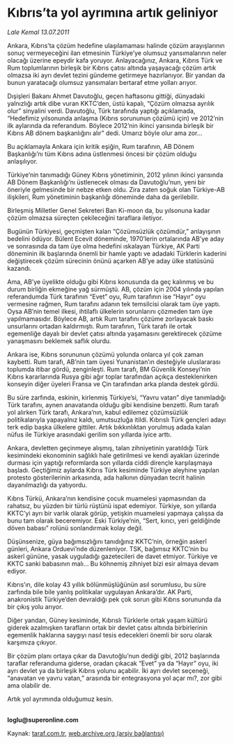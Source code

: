 # Kıbrıs’ta yol ayrımına artık geliniyor

*Lale Kemal 13.07.2011*

<div class="yazi"><p>Ankara, Kıbrıs’ta çözüm hedefine ulaşılamaması halinde çözüm arayışlarının sonuç vermeyeceğini ilan etmesinin Türkiye’ye olumsuz yansımalarının neler olacağı üzerine epeydir kafa yoruyor. Anlayacağınız, Ankara, Kıbrıs Türk ve Rum toplumlarının birleşik bir Kıbrıs çatısı altında yaşayacağı çözüm artık olmazsa iki ayrı devlet tezini gündeme getirmeye hazırlanıyor. Bir yandan da bunun yaratacağı olumsuz yansımaları bertaraf etme yolları arıyor. </p>
<p>Dışişleri Bakanı Ahmet Davutoğlu, geçen haftasonu gittiği, dünyadaki yalnızlığı artık dibe vuran KKTC’den, üstü kapalı, “Çözüm olmazsa ayrılık olur” sinyalini verdi. Davutoğlu, Türk tarafında yaptığı açıklamada, “Hedefimiz yılsonunda anlaşma (Kıbrıs sorununun çözümü için) ve 2012’nin ilk aylarında da referandum. Böylece 2012’nin ikinci yarısında birleşik bir Kıbrıs AB dönem başkanlığını alır” dedi. Umarız böyle olur ama zor... </p>
<p>Bu açıklamayla Ankara için kritik eşiğin, Rum tarafının, AB Dönem Başkanlığı’nı tüm Kıbrıs adına üstlenmesi öncesi bir çözüm olduğu anlaşılıyor.</p>
<p>Türkiye’nin tanımadığı Güney Kıbrıs yönetiminin, 2012 yılının ikinci yarısında AB Dönem Başkanlığı’nı üstlenecek olması da Davutoğlu’nun, yeni bir öneriyle gelmesinde bir nebze etken oldu. Zira zaten soğuk olan Türkiye-AB ilişkileri, Rum yönetiminin başkanlığı döneminde daha da gerilebilir. </p>
<p>Birleşmiş Milletler Genel Sekreteri Ban Ki-moon da, bu yılsonuna kadar çözüm olmazsa süreçten çekileceğini taraflara iletiyor. </p>
<p>Bugünün Türkiyesi, geçmişten kalan “Çözümsüzlük çözümdür,” anlayışının bedelini ödüyor. Bülent Ecevit döneminde, 1970’lerin ortalarında AB’ye aday ve sonrasında da tam üye olma hedefini ıskalayan Türkiye, AK Parti döneminin ilk başlarında önemli bir hamle yaptı ve adadaki Türklerin kaderini değiştirecek çözüm sürecinin önünü açarken AB’ye aday ülke statüsünü kazandı. </p>
<p>Ama, AB’ye üyelikte olduğu gibi Kıbrıs konusunda da geç kalınmış ve bu durum birliğin ekmeğine yağ sürmüştü. AB, çözüm için 2004 yılında yapılan referandumda Türk tarafının “Evet” oyu, Rum tarafının ise “Hayır” oyu vermesine rağmen, Rum tarafını adanın tek temsilcisi olarak tam üye yaptı. Oysa AB’nin temel ilkesi, ihtilaflı ülkelerin sorunlarını çözmeden tam üye yapılmamasıdır. Böylece AB, artık Rum tarafını çözüme zorlayacak baskı unsurlarını ortadan kaldırmıştı. Rum tarafının, Türk tarafı ile ortak egemenliğe dayalı bir devlet çatısı altında yaşamasını gerektirecek çözüme yanaşmasını beklemek saflık olurdu. </p>
<p>Ankara ise, Kıbrıs sorununun çözümü yolunda onlarca yıl çok zaman kaybetti. Rum tarafı, AB’nin tam üyesi Yunanistan’ın desteğiyle uluslararası toplumda itibar gördü, zenginleşti. Rum tarafı, BM Güvenlik Konseyi’nin Kıbrıs kararlarında Rusya gibi ağır toplar tarafından açıkça desteklenirken konseyin diğer üyeleri Fransa ve Çin tarafından arka planda destek gördü. </p>
<p>Bu süre zarfında, eskinin, kirlenmiş Türkiye’si, “Yavru vatan” diye tanımladığı Türk tarafını, aynen anavatanda olduğu gibi kendisine benzetti. Rum tarafı yol alırken Türk tarafı, Ankara’nın, kabul edilemez çözümsüzlük politikalarıyla yapayalnız kaldı, umutsuzluğa itildi. Kıbrıslı Türk gençleri adayı terk edip başka ülkelere gittiler. Artık bıkkınlıktan yorulmuş adada kalan nüfus ile Türkiye arasındaki gerilim son yıllarda iyice arttı. </p>
<p>Ankara, devletten geçinmeye alışmış, talan zihniyetinin yaratıldığı Türk kesimindeki ekonominin sağlıklı hale getirilmesi ve kendi ayakları üzerinde durması için yaptığı reformlarda son yıllarda ciddi dirençle karşılaşmaya başladı. Geçtiğimiz aylarda Kıbrıs Türk kesiminde Türkiye aleyhine yapılan protesto gösterilerinin arkasında, ada halkının dünyadan tecrit halinin dayanılmazlığı da yatıyordu. </p>
<p>Kıbrıs Türkü, Ankara’nın kendisine çocuk muamelesi yapmasından da rahatsız, bu yüzden bir türlü rüştünü ispat edemiyor. Türkiye, son yıllarda KKTC’yi ayrı bir varlık olarak görüp, yetişkin muamelesi yapmaya çalışsa da bunu tam olarak beceremiyor. Eski Türkiye’nin, “Sert, kırıcı, yeri geldiğinde döven babası” rolünü sonlandırmak kolay değil. </p>
<p>Düşünsenize, güya bağımsızlığını tanıdığınız KKTC’nin, örneğin askerî günleri, Ankara Orduevi’nde düzenleniyor. TSK, bağımsız KKTC’nin bu askerî gününe, yasak uyguladığı gazetecileri de davet etmiyor. Türkiye ve KKTC sanki babasının malı... Bu köhnemiş zihniyet bizi esir almaya devam ediyor. </p>
<p>Kıbrıs’ın, dile kolay 43 yıllık bölünmüşlüğünün asıl sorumlusu, bu süre zarfında bile bile yanlış politikalar uygulayan Ankara’dır. AK Parti, anakronistik Türkiye’den devraldığı pek çok sorun gibi Kıbrıs sorununda da bir çıkış yolu arıyor. </p>
<p>Diğer yandan, Güney kesiminde, Kıbrıslı Türklerle ortak yaşam kültürü giderek azalmışken tarafların ortak bir devlet çatısı altında birbirlerinin egemenlik haklarına saygıyı nasıl tesis edecekleri önemli bir soru olarak karşımıza çıkıyor. </p>
<p>Bir çözüm planı ortaya çıkar da Davutoğlu’nun dediği gibi, 2012 başlarında taraflar referanduma giderse, oradan çıkacak “Evet” ya da “Hayır” oyu, iki ayrı devlet ya da birleşik Kıbrıs yolunu açabilir. İki ayrı devlet seçeneği, “anavatan ve yavru vatan,” arasında bir entegrasyona yol açar mı?, zor gibi ama olabilir de. </p>
<p>Artık yol ayrımında olduğumuz kesin.</p>
<p><b><br/>loglu@superonline.com</b></p>
</div>

Kaynak: [taraf.com.tr](http://www.taraf.com.tr/lale-kemal/makale-kibris-ta-yol-ayrimina-artik-geliniyor.htm), [web.archive.org (arşiv bağlantısı)](http://web.archive.org/web/20130817035749/http://www.taraf.com.tr/lale-kemal/makale-kibris-ta-yol-ayrimina-artik-geliniyor.htm)
